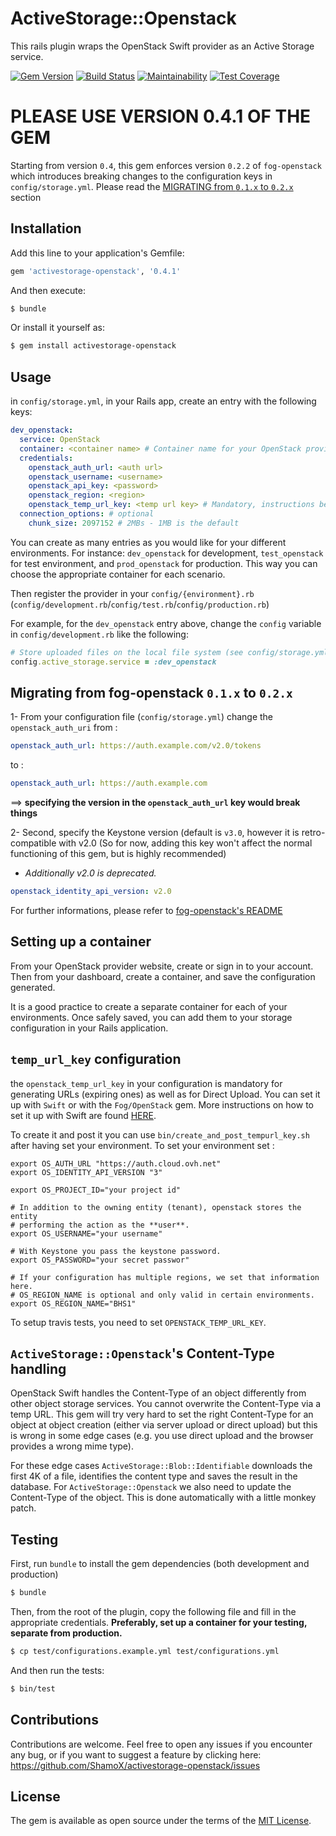 # ActiveStorage::Openstack
This rails plugin wraps the OpenStack Swift provider as an Active Storage service.

[![Gem Version](https://badge.fury.io/rb/activestorage-openstack.svg)](https://badge.fury.io/rb/activestorage-openstack)
[![Build Status](https://travis-ci.com/ShamoX/activestorage-openstack.svg?branch=master)](https://travis-ci.com/ShamoX/activestorage-openstack)
[![Maintainability](https://api.codeclimate.com/v1/badges/567a1c8e09288db91781/maintainability)](https://codeclimate.com/github/ShamoX/activestorage-openstack/maintainability)
[![Test Coverage](https://api.codeclimate.com/v1/badges/567a1c8e09288db91781/test_coverage)](https://codeclimate.com/github/ShamoX/activestorage-openstack/test_coverage)


# PLEASE USE VERSION 0.4.1 OF THE GEM
Starting from version `0.4`, this gem enforces version `0.2.2` of `fog-openstack` which introduces breaking changes to the configuration keys in `config/storage.yml`. Please read the [MIGRATING from `0.1.x` to `0.2.x`](#migrating-from-fog-openstack-01x-to-02x) section

## Installation
Add this line to your application's Gemfile:

```ruby
gem 'activestorage-openstack', '0.4.1'
```

And then execute:
```bash
$ bundle
```

Or install it yourself as:
```bash
$ gem install activestorage-openstack
```

## Usage
in `config/storage.yml`, in your Rails app, create an entry with the following keys:
```yaml
dev_openstack:
  service: OpenStack
  container: <container name> # Container name for your OpenStack provider
  credentials:
    openstack_auth_url: <auth url>
    openstack_username: <username>
    openstack_api_key: <password>
    openstack_region: <region>
    openstack_temp_url_key: <temp url key> # Mandatory, instructions below
  connection_options: # optional
    chunk_size: 2097152 # 2MBs - 1MB is the default
```

You can create as many entries as you would like for your different environments. For instance: `dev_openstack` for development, `test_openstack` for test environment, and `prod_openstack` for production. This way you can choose the appropriate container for each scenario.

Then register the provider in your `config/{environment}.rb` (`config/development.rb`/`config/test.rb`/`config/production.rb`)

For example, for the `dev_openstack` entry above, change the `config` variable in `config/development.rb` like the following:
```ruby
# Store uploaded files on the local file system (see config/storage.yml for options)
config.active_storage.service = :dev_openstack
```

## Migrating from fog-openstack `0.1.x` to `0.2.x`

1- From your configuration file (`config/storage.yml`) change the `openstack_auth_uri` from :
```yaml
openstack_auth_url: https://auth.example.com/v2.0/tokens
```
to :
```yaml
openstack_auth_url: https://auth.example.com
```
==> **specifying the version in the `openstack_auth_url` key would break things**

2- Second, specify the Keystone version (default is `v3.0`, however it is retro-compatible with v2.0 (So for now, adding this key won't affect the normal functioning of this gem, but is highly recommended)
- *Additionally v2.0 is deprecated.*
```yaml
openstack_identity_api_version: v2.0
```

For further informations, please refer to [fog-openstack's README](https://github.com/fog/fog-openstack/)

## Setting up a container

From your OpenStack provider website, create or sign in to your account.
Then from your dashboard, create a container, and save the configuration generated.

It is a good practice to create a separate container for each of your environments.
Once safely saved, you can add them to your storage configuration in your Rails application.
## `temp_url_key` configuration

the `openstack_temp_url_key` in your configuration is mandatory for generating URLs (expiring ones) as well as for Direct Upload. You can set it up with `Swift` or with the `Fog/OpenStack` gem. More instructions on how to set it up with Swift are found [HERE](https://docs.openstack.org/swift/latest/api/temporary_url_middleware.html#secret-keys).

To create it and post it you can use `bin/create_and_post_tempurl_key.sh` after having set your environment.
To set your environment set :
```shell
export OS_AUTH_URL "https://auth.cloud.ovh.net"
export OS_IDENTITY_API_VERSION "3"

export OS_PROJECT_ID="your project id"

# In addition to the owning entity (tenant), openstack stores the entity
# performing the action as the **user**.
export OS_USERNAME="your username"

# With Keystone you pass the keystone password.
export OS_PASSWORD="your secret passwor"

# If your configuration has multiple regions, we set that information here.
# OS_REGION_NAME is optional and only valid in certain environments.
export OS_REGION_NAME="BHS1"
```

To setup travis tests, you need to set `OPENSTACK_TEMP_URL_KEY`.

## `ActiveStorage::Openstack`'s Content-Type handling

OpenStack Swift handles the Content-Type of an object differently from other object storage services. You cannot overwrite the Content-Type via a temp URL. This gem will try very hard to set the right Content-Type for an object at object creation (either via server upload or direct upload) but this is wrong in some edge cases (e.g. you use direct upload and the browser provides a wrong mime type).

For these edge cases `ActiveStorage::Blob::Identifiable` downloads the first 4K of a file, identifies the content type and saves the result in the database. For `ActiveStorage::Openstack` we also need to update the Content-Type of the object. This is done automatically with a little monkey patch.

## Testing
First, run `bundle` to install the gem dependencies (both development and production)
```bash
$ bundle
```
Then, from the root of the plugin, copy the following file and fill in the appropriate credentials.
**Preferably, set up a container for your testing, separate from production.**
```bash
$ cp test/configurations.example.yml test/configurations.yml
```
And then run the tests:
```bash
$ bin/test
```

## Contributions
Contributions are welcome. Feel free to open any issues if you encounter any bug, or if you want to suggest a feature by clicking here: https://github.com/ShamoX/activestorage-openstack/issues

## License
The gem is available as open source under the terms of the [MIT License](https://opensource.org/licenses/MIT).
